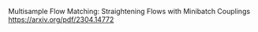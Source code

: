 Multisample Flow Matching: Straightening Flows with Minibatch Couplings
https://arxiv.org/pdf/2304.14772


